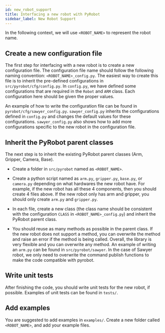 ```yaml
---
id: new_robot_support
title: Interfacing a new robot with PyRobot
sidebar_label: New Robot Support
---
```


In the following context, we will use `<ROBOT_NAME>` to represent the robot name.
## Create a new configuration file

The first step for interfacing with a new robot is to create a new configuration file. The configuration file name should follow the following naming convention: `<ROBOT_NAME>_config.py`. The easiest way to create this file is to inherit the pre-defined configurations in `src/pyrobot/cfg/config.py`. In `config.py`, we have defined some configurations that are required in the `Robot` and `ARM` class. Each configuration here should be given the proper values.

An example of how to write the configuration file can be found in `pyrobot/cfg/sawyer_config.py`. `sawyer_config.py` inherits the configurations defined in `config.py` and changes the default values for these configurations. `sawyer_config.py` also shows how to add more configurations specific to the new robot in the configuration file.

## Inherit the PyRobot parent classes

The next step is to inherit the existing PyRobot parent classes (Arm, Gripper, Camera, Base). 

* Create a folder in `src/pyrobot` named as `<ROBOT_NAME>`. 
* Create a python script named as `arm.py`, `gripper.py`, `base.py`, or `camera.py` depending on what hardwares the new robot have. For example, if the new robot has all these 4 components, then you should create 4 files above. If the new robot only has arm and gripper, you should only create `arm.py` and `gripper.py`. 
* In each file, create a new class (the class name should be consistent with the configuration `CLASS` in `<ROBOT_NAME>_config.py`) and inherit the PyRobot parent class.

* You should reuse as many methods as possible in the parent class. If the new robot does not support a method, you can overwrite the method and raise an error if the method is being called. Overall, the library is very flexible and you can overwrite any method. An example of writing an `arm.py` can be found in `src/pyrobot/sawyer`. In the case of Sawyer robot, we only need to overwrite the command publish functions to make the code compatible with pyrobot.

## Write unit tests

After finishing the code, you should write unit tests for the new robot, if possible. Examples of unit tests can be found in `tests/`.

## Add examples

You are suggested to add examples in `examples/`. Create a new folder called `<ROBOT_NAME>`, and add your example files.

